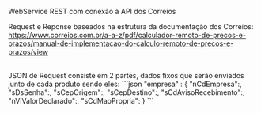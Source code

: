 WebService REST com conexão à API dos Correios

Request e Reponse baseados na estrutura da documentação dos Correios:<br>
https://www.correios.com.br/a-a-z/pdf/calculador-remoto-de-precos-e-prazos/manual-de-implementacao-do-calculo-remoto-de-precos-e-prazos/view

<br>
JSON de Request consiste em 2 partes, dados fixos que serão enviados junto de cada produto sendo eles:
```json
"empresa" : {
         "nCdEmpresa":,
         "sDsSenha":,
         "sCepOrigem":,
         "sCepDestino":,
         "sCdAvisoRecebimento":,
         "nVlValorDeclarado":,
         "sCdMaoPropria":
}
```
